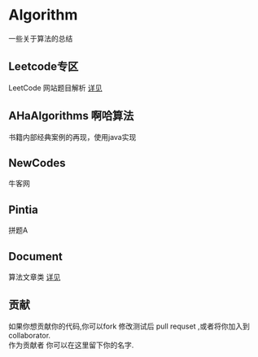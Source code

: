 # Algorithm
一些关于算法的总结




## Leetcode专区
LeetCode  网站题目解析  [详见](./LeetCode/README.md)

## AHaAlgorithms 啊哈算法  
书籍内部经典案例的再现，使用java实现

## NewCodes
牛客网

## Pintia
拼题A


## Document 
算法文章类 [详见](./Document)

## 贡献
如果你想贡献你的代码,你可以fork 修改测试后 pull requset ,或者将你加入到
collaborator.  
作为贡献者 你可以在这里留下你的名字.